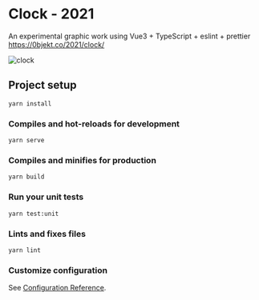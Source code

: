 # Clock - 2021
An experimental graphic work using Vue3 + TypeScript + eslint + prettier   
https://0bjekt.co/2021/clock/

![clock](https://user-images.githubusercontent.com/1344010/145604476-eaf82045-55bf-4e9d-8a7b-b112f2e11a81.jpg)

## Project setup
```
yarn install
```

### Compiles and hot-reloads for development
```
yarn serve
```

### Compiles and minifies for production
```
yarn build
```

### Run your unit tests
```
yarn test:unit
```

### Lints and fixes files
```
yarn lint
```

### Customize configuration
See [Configuration Reference](https://cli.vuejs.org/config/).
